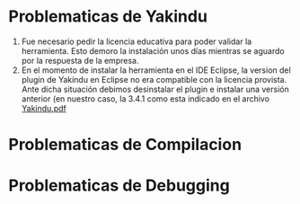 # Problematicas de Yakindu
  1. Fue necesario pedir la licencia educativa para poder validar la herramienta. Esto demoro la instalación unos días mientras se aguardo por la respuesta de la empresa.
  2. En el momento de instalar la herramienta en el IDE Eclipse, la version del plugin de Yakindu en Eclipse no era compatible con la licencia provista. Ante dicha situación debimos desinstalar el plugin e instalar una versión anterior (en nuestro caso, la 3.4.1 como esta indicado en el archivo [Yakindu.pdf](github.com/ndirenzo/TP1/blob/main/Instalación%20de%20herramientas/Yakindu.pdf)

# Problematicas de Compilacion



# Problematicas de Debugging


